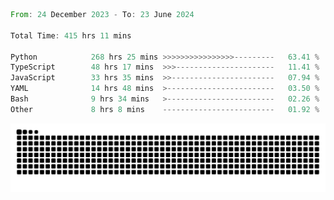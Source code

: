 <!--START_SECTION:waka-->

```rust
From: 24 December 2023 - To: 23 June 2024

Total Time: 415 hrs 11 mins

Python            268 hrs 25 mins >>>>>>>>>>>>>>>>---------   63.41 %
TypeScript        48 hrs 17 mins  >>>----------------------   11.41 %
JavaScript        33 hrs 35 mins  >>-----------------------   07.94 %
YAML              14 hrs 48 mins  >------------------------   03.50 %
Bash              9 hrs 34 mins   >------------------------   02.26 %
Other             8 hrs 8 mins    -------------------------   01.92 %
```

<!--END_SECTION:waka-->


<picture>
  <source media="(prefers-color-scheme: dark)" srcset="https://raw.githubusercontent.com/jeerawut97/jeerawut97/output/github-contribution-grid-snake.svg">
  <img alt="github contribution grid snake animation" src="https://raw.githubusercontent.com/jeerawut97/jeerawut97/output/github-contribution-grid-snake.svg">
</picture>
